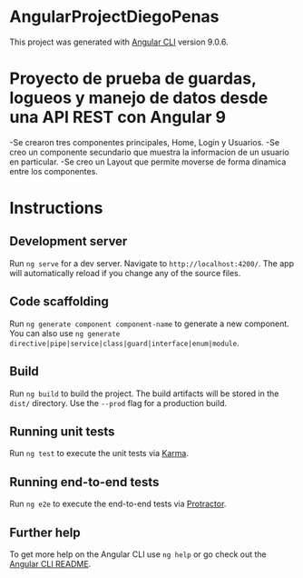# AngularProjectDiegoPenas

This project was generated with [Angular CLI](https://github.com/angular/angular-cli) version 9.0.6.



# Proyecto de prueba de guardas, logueos y manejo de datos desde una API REST con Angular 9

-Se crearon tres componentes principales, Home, Login y  Usuarios.
-Se creo un componente secundario que muestra la informacion de un usuario en particular.
-Se creo un Layout que permite moverse de forma dinamica entre los componentes.




# Instructions

## Development server

Run `ng serve` for a dev server. Navigate to `http://localhost:4200/`. The app will automatically reload if you change any of the source files.

## Code scaffolding

Run `ng generate component component-name` to generate a new component. You can also use `ng generate directive|pipe|service|class|guard|interface|enum|module`.

## Build

Run `ng build` to build the project. The build artifacts will be stored in the `dist/` directory. Use the `--prod` flag for a production build.

## Running unit tests

Run `ng test` to execute the unit tests via [Karma](https://karma-runner.github.io).

## Running end-to-end tests

Run `ng e2e` to execute the end-to-end tests via [Protractor](http://www.protractortest.org/).

## Further help

To get more help on the Angular CLI use `ng help` or go check out the [Angular CLI README](https://github.com/angular/angular-cli/blob/master/README.md).

